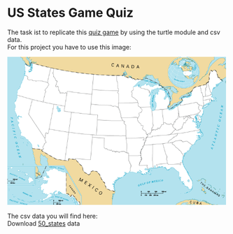 # US States Game Quiz

The task ist to replicate this [quiz game](https://www.sporcle.com/games/g/states) by using the turtle module and csv data.
<br>
For this project you have to use this image:

<p align="left">
<img src="https://github.com/Olexandr-Andriyenko/Python-learning-path/blob/main/illustrations/img48.gif" width="500">
<p>

The csv data you will find here:
<br>
Download [50_states](https://github.com/Olexandr-Andriyenko/Python-learning-path/blob/main/Files/50_states.csv) data
